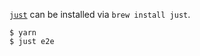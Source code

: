 [`just`](https://github.com/casey/just) can be installed via `brew install just`.

```console
$ yarn
$ just e2e
```
